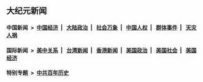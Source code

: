 ## 大纪元新闻

#### 中国新闻 &nbsp;>&nbsp; [中国经济](indexes/ncid283/README.md?04150045) &nbsp;| &nbsp; [大陆政治](indexes/ncid277/README.md?04150045) &nbsp;| &nbsp; [社会万象](indexes/ncid282/README.md?04150045) &nbsp;| &nbsp; [中国人权](indexes/ncid278/README.md?04150045) &nbsp;| &nbsp; [群体事件](indexes/ncid279/README.md?04150045) &nbsp;| &nbsp; [天灾人祸](indexes/ncid280/README.md?04150045)

#### 国际新闻 &nbsp;>&nbsp; [美中关系](indexes/nf1412576/README.md?04150045) &nbsp;| &nbsp; [台湾新闻](indexes/ncid1349361/README.md?04150045) &nbsp;| &nbsp; [香港新闻](indexes/ncid1349362/README.md?04150045) &nbsp;| &nbsp; [美国政治](indexes/ncid1078159/README.md?04150045) &nbsp;| &nbsp; [美国社会](indexes/ncid1078160/README.md?04150045) &nbsp;| &nbsp; [美国经济](indexes/ncid1078158/README.md?04150045)

#### 特别专题 &nbsp;>&nbsp; [中共百年历史](https://github.com/epoch-news/epoch-special/blob/master/README.md?04150045)  
